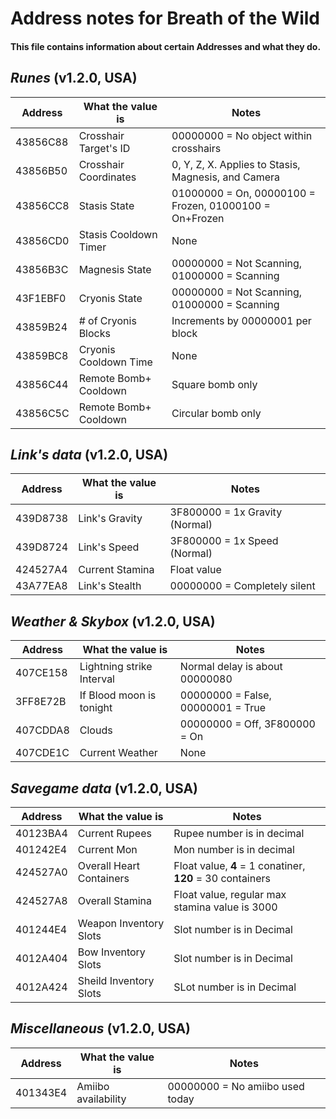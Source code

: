 # Address notes for Breath of the Wild
#### This file contains information about certain Addresses and what they do.

## _Runes_ (v1.2.0, USA)
|Address |  What the value is  |   Notes
|--------|---------------------|----------
|43856C88|Crosshair Target's ID|00000000 = No object within crosshairs
|43856B50|Crosshair Coordinates|0, Y, Z, X. Applies to Stasis, Magnesis, and Camera
|43856CC8|Stasis State         |01000000 = On, 00000100 = Frozen, 01000100 = On+Frozen
|43856CD0|Stasis Cooldown Timer|None
|43856B3C|Magnesis State       |00000000 = Not Scanning, 01000000 = Scanning
|43F1EBF0|Cryonis State        |00000000 = Not Scanning, 01000000 = Scanning
|43859B24|# of Cryonis Blocks  |Increments by 00000001 per block
|43859BC8|Cryonis Cooldown Time|None 
|43856C44|Remote Bomb+ Cooldown|Square bomb only
|43856C5C|Remote Bomb+ Cooldown|Circular bomb only

## _Link's data_ (v1.2.0, USA)
|Address |  What the value is     |   Notes
|--------|------------------------|----------
|439D8738|Link's Gravity          |3F800000 = 1x Gravity (Normal)
|439D8724|Link's Speed            |3F800000 = 1x Speed (Normal)
|424527A4|Current Stamina         |Float value
|43A77EA8|Link's Stealth          |00000000 = Completely silent


## _Weather & Skybox_ (v1.2.0, USA)
|Address |    What the value is    |   Notes
|--------|-------------------------|----------
|407CE158|Lightning strike Interval|Normal delay is about 00000080
|3FF8E72B|If Blood moon is tonight |00000000 = False, 00000001 = True
|407CDDA8|Clouds                   |00000000 = Off, 3F800000 = On
|407CDE1C|Current Weather          |None

## _Savegame data_ (v1.2.0, USA)
|Address |  What the value is     |   Notes
|--------|------------------------|----------
|40123BA4|Current Rupees          |Rupee number is in decimal
|401242E4|Current Mon             |Mon number is in decimal
|424527A0|Overall Heart Containers|Float value, **4** = 1 conatiner, **120** = 30 containers
|424527A8|Overall Stamina         |Float value, regular max stamina value is 3000
|401244E4|Weapon Inventory Slots  |Slot number is in Decimal
|4012A404|Bow Inventory Slots     |Slot number is in Decimal
|4012A424|Sheild Inventory Slots  |SLot number is in Decimal

## _Miscellaneous_ (v1.2.0, USA)
|Address |  What the value is     |   Notes
|--------|------------------------|----------
|401343E4|Amiibo availability     |00000000 = No amiibo used today
